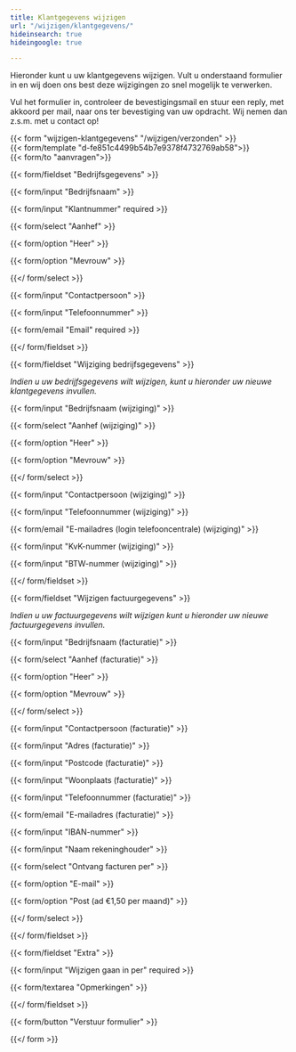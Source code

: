 ```yaml
---
title: Klantgegevens wijzigen
url: "/wijzigen/klantgegevens/"
hideinsearch: true
hideingoogle: true

---
```

Hieronder kunt u uw klantgegevens wijzigen. Vult u onderstaand formulier in en wij doen ons best deze wijzigingen zo snel mogelijk te verwerken.

Vul het formulier in, controleer de bevestigingsmail en stuur een reply, met akkoord per mail, naar ons ter bevestiging van uw opdracht. Wij nemen dan z.s.m. met u contact op!

{{< form "wijzigen-klantgegevens" "/wijzigen/verzonden" >}}  
{{< form/template "d-fe851c4499b54b7e9378f4732769ab58">}}  
{{< form/to "aanvragen">}}

{{< form/fieldset "Bedrijfsgegevens" >}}

{{< form/input "Bedrijfsnaam" >}}

{{< form/input "Klantnummer" required >}}

{{< form/select "Aanhef" >}}

{{< form/option "Heer" >}}

{{< form/option "Mevrouw" >}}

{{</ form/select >}}

{{< form/input "Contactpersoon" >}}

{{< form/input "Telefoonnummer" >}}

{{< form/email "Email" required >}}

{{</ form/fieldset >}}

{{< form/fieldset "Wijziging bedrijfsgegevens" >}}

_Indien u uw bedrijfsgegevens wilt wijzigen, kunt u hieronder uw nieuwe klantgegevens invullen._

{{< form/input "Bedrijfsnaam (wijziging)" >}}

{{< form/select "Aanhef (wijziging)" >}}

{{< form/option "Heer" >}}

{{< form/option "Mevrouw" >}}

{{</ form/select >}}

{{< form/input "Contactpersoon (wijziging)" >}}

{{< form/input "Telefoonnummer (wijziging)" >}}

{{< form/email "E-mailadres (login telefooncentrale) (wijziging)" >}}

{{< form/input "KvK-nummer (wijziging)" >}}

{{< form/input "BTW-nummer (wijziging)" >}}

{{</ form/fieldset >}}

{{< form/fieldset "Wijzigen factuurgegevens" >}}

_Indien u uw factuurgegevens wilt wijzigen kunt u hieronder uw nieuwe factuurgegevens invullen._

{{< form/input "Bedrijfsnaam (facturatie)" >}}

{{< form/select "Aanhef (facturatie)" >}}

{{< form/option "Heer" >}}

{{< form/option "Mevrouw" >}}

{{</ form/select >}}

{{< form/input "Contactpersoon (facturatie)" >}}

{{< form/input "Adres (facturatie)" >}}

{{< form/input "Postcode (facturatie)" >}}

{{< form/input "Woonplaats (facturatie)" >}}

{{< form/input "Telefoonnummer (facturatie)" >}}

{{< form/email "E-mailadres (facturatie)" >}}

{{< form/input "IBAN-nummer" >}}

{{< form/input "Naam rekeninghouder" >}}

{{< form/select "Ontvang facturen per" >}}

{{< form/option "E-mail" >}}

{{< form/option "Post (ad €1,50 per maand)" >}}

{{</ form/select >}}

{{</ form/fieldset >}}

{{< form/fieldset "Extra" >}}

{{< form/input "Wijzigen gaan in per" required >}}

{{< form/textarea "Opmerkingen" >}}

{{</ form/fieldset >}}

{{< form/button "Verstuur formulier" >}}

{{</ form >}}
